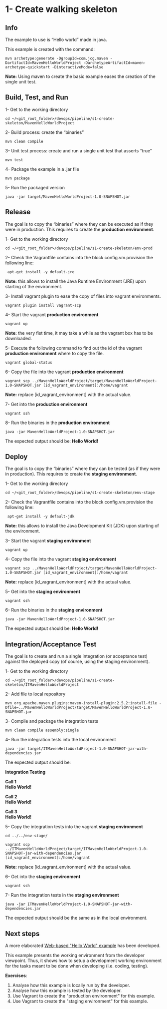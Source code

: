 # 1- Create walking skeleton

## Info
The example to use is “Hello world” made in java.

This example is created with the command:

`mvn archetype:generate -DgroupId=com.jcg.maven -DartifactId=MavenHelloWorldProject -DarchetypeArtifactId=maven-archetype-quickstart -DinteractiveMode=false`

**Note:** Using maven to create the basic example eases the creation of the single unit test. 


## Build, Test, and Run


1- Get to the working directory

`cd ~/<git_root_folder>/devops/pipeline/s1-create-skeleton/MavenHelloWorldProject`

2- Build process: create the “binaries”

`mvn clean compile`

3- Unit test process: create and run a single unit test that asserts “true” 

`mvn test`

4- Package the example in a .jar file

`mvn package`

5- Run the packaged version

`java -jar target/MavenHelloWorldProject-1.0-SNAPSHOT.jar`



## Release 
The goal is to copy the “binaries” where they can be executed as if they were in production. This requires to create the **production environment**.

1- Get to the working directory

`cd ~/<git_root_folder>/devops/pipeline/s1-create-skeleton/env-prod`
    
2-  Check the Vagrantfile contains into the block config.vm.provision the following line:

` apt-get install -y default-jre`

**Note:** this allows to install the Java Runtime Environment (JRE) upon starting of the environment. 

3- Install vagrant plugin to ease the copy of files into vagrant environments.

`vagrant plugin install vagrant-scp`

4- Start the vagrant **production environment**

`vagrant up`

**Note:** the very fist time, it may take a while as the vagrant box has to be downloaded. 

5- Execute the following command to find out the id of the vagrant **production environment** where to copy the file.

`vagrant global-status` 

6- Copy the file into the vagrant **production environment**

`vagrant scp ../MavenHelloWorldProject/target/MavenHelloWorldProject-1.0-SNAPSHOT.jar [id_vagrant_environment]:/home/vagrant`

**Note:** replace [id_vagrant_environment] with the actual value.

7- Get into the **production environment**

`vagrant ssh`

8- Run the binaries in the **production environment**

`java -jar MavenHelloWorldProject-1.0-SNAPSHOT.jar`

The expected output should be: **Hello World!**



## Deploy  

The goal is to copy the “binaries” where they can be tested (as if they were in production). This requires to create the **staging environment**.

1- Get to the working directory

`cd ~/<git_root_folder>/devops/pipeline/s1-create-skeleton/env-stage`


2-  Check the Vagrantfile contains into the block config.vm.provision the following line:

` apt-get install -y default-jdk`

**Note:** this allows to install the Java Development Kit (JDK) upon starting of the environment.


3- Start the vagrant **staging environment**

`vagrant up`


4- Copy the file into the vagrant **staging environment**

`vagrant scp ../MavenHelloWorldProject/target/MavenHelloWorldProject-1.0-SNAPSHOT.jar [id_vagrant_environment]:/home/vagrant`

**Note:** replace [id_vagrant_environment] with the actual value.


5- Get into the **staging environment**

`vagrant ssh`

6- Run the binaries in the **staging environment**

`java -jar MavenHelloWorldProject-1.0-SNAPSHOT.jar`

The expected output should be: **Hello World!**




## Integration/Acceptance Test

The goal is to create and run a single integration (or acceptance test) against the deployed copy (of course, using the staging environment).

1- Get to the working directory

`cd ~/<git_root_folder>/devops/pipeline/s1-create-skeleton/ITMavenHelloWorldProject`


2- Add file to local repository

`mvn org.apache.maven.plugins:maven-install-plugin:2.5.2:install-file -Dfile=../MavenHelloWorldProject/target/MavenHelloWorldProject-1.0-SNAPSHOT.jar`


3- Compile and package the integration tests

`mvn clean compile assembly:single`


4- Run the integration tests into the local environment


`java -jar target/ITMavenHelloWorldProject-1.0-SNAPSHOT-jar-with-dependencies.jar`

The expected output should be: 

**Integration Testing**

**Call 1**<br>
**Hello World!**

**Call 2**<br>
**Hello World!**

**Call 3**<br>
**Hello World!**



5- Copy the integration tests into the vagrant **staging environment**

`cd ../../env-stage/`

`vagrant scp ../ITMavenHelloWorldProject/target/ITMavenHelloWorldProject-1.0-SNAPSHOT-jar-with-dependencies.jar [id_vagrant_environment]:/home/vagrant`

**Note:** replace [id_vagrant_environment] with the actual value.


6- Get into the **staging environment**

`vagrant ssh`

7- Run the integration tests in the **staging environment**

`java -jar ITMavenHelloWorldProject-1.0-SNAPSHOT-jar-with-dependencies.jar`

The expected output should be the same as in the local environment.



## Next steps

A more elaborated [Web-based "Hello World" example](https://github.com/acapozucca/helloworld) has been developed.

This example presents the working environment from the developer viewpoint. Thus, it shows how to setup a development working environment for the tasks meant to be done when developing (i.e. coding, testing).



**Exercises**:

1. Analyse how this example is locally run by the developer.
2. Analyse how this example is tested by the developer.
3. Use Vagrant to create the "production environment" for this example.
4. Use Vagrant to create the "staging environment" for this example.










